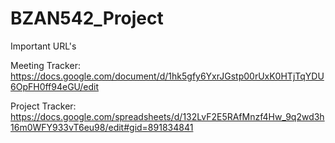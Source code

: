# BZAN542_Project

Important URL's

Meeting Tracker: https://docs.google.com/document/d/1hk5gfy6YxrJGstp00rUxK0HTjTqYDU6OpFH0ff94eGU/edit

Project Tracker: https://docs.google.com/spreadsheets/d/132LvF2E5RAfMnzf4Hw_9q2wd3h16m0WFY933vT6eu98/edit#gid=891834841
